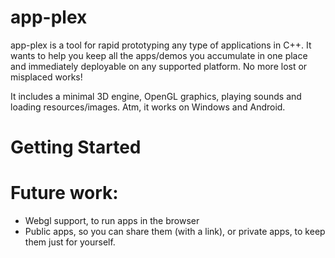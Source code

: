 # app-plex

app-plex is a tool for rapid prototyping any type of applications in C++.
It wants to help you keep all the apps/demos you accumulate in one place and immediately deployable on any supported platform. No more lost or misplaced works!


It includes a minimal 3D engine, OpenGL graphics, playing sounds and loading resources/images.
Atm, it works on Windows and Android.

# Getting Started

# Future work:

- Webgl support, to run apps in the browser
- Public apps, so you can share them (with a link), or private apps, to keep them just for yourself.
